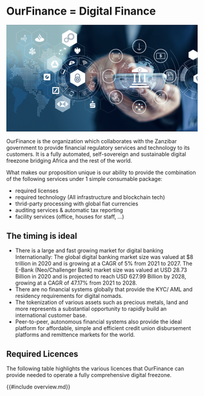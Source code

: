 # OurFinance = Digital Finance

![](img/digifin1.png)  

OurFinance is the organization which collaborates with the Zanzibar government to provide financial regulatory services and technology to its customers. It is a fully automated, self-sovereign and sustainable digital freezone bridging Africa and the rest of the world. 

What makes our proposition unique is our ability to provide the combination of the following services under 1 simple consumable package:
- required licenses
- required technology (All infrastructure and blockchain tech)
- thrid-party processing with global fiat currencies 
- auditing services & automatic tax reporting
- facility services (office, houses for staff, ...)

## The timing is ideal

- There is a large and fast growing market for digital banking Internationally: The global digital banking market size was valued at $8 trillion in 2020 and is growing at a CAGR of 5% from 2021 to 2027. The E-Bank (Neo/Challenger Bank) market size was valued at USD 28.73 Billion in 2020 and is projected to reach USD 627.99 Billion by 2028, growing at a CAGR of 47.17% from 2021 to 2028.
- There are no financial systems globally that provide the KYC/ AML and residency requirements for digital nomads.
- The tokenization of various assets such as precious metals, land and more represents a substantial opportunity to rapidly build an international customer base.
- Peer-to-peer, autonomous financial systems also provide the ideal platform for affordable, simple and efficient credit union disbursement platforms and remittence markets for the world. 

## Required Licences 

The following table highlights the various licences that OurFinance can provide needed to operate a fully comprehensive digital freezone. 

{{#include overview.md}}














